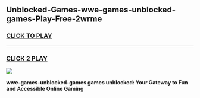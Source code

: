 
## Unblocked-Games-wwe-games-unblocked-games-Play-Free-2wrme
<h3>
<a href="https://premium76.site?title=wwe-games-unblocked-games&ref=22A">CLICK TO PLAY</a></h3>
<hr>

<h3>
<a href="https://premium76.site?title=wwe-games-unblocked-games&ref=22A">CLICK 2 PLAY</a>
  
</h3>

<a href="https://premium76.site?title=wwe-games-unblocked-games&ref=22A"><img src="https://clearcache.store/games.png"></a>


**wwe-games-unblocked-games games unblocked: Your Gateway to Fun and Accessible Online Gaming**
